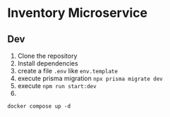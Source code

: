 # Inventory Microservice


## Dev
1. Clone the repository
2. Install dependencies
3. create a file `.env` like `env.template`
4. execute prisma migration `npx prisma migrate dev`
5. execute `npm run start:dev`
6. 
```
docker compose up -d
```